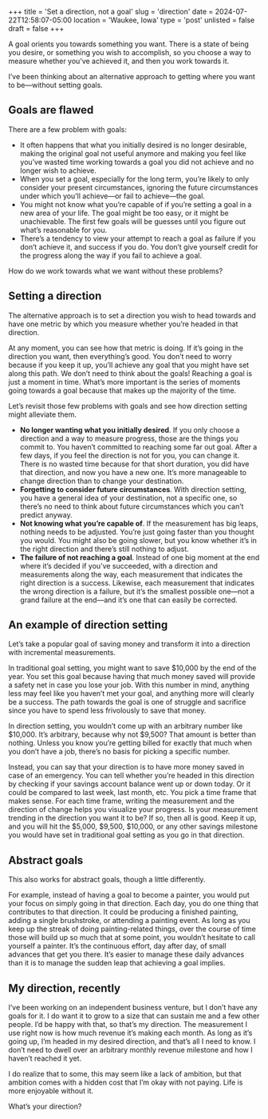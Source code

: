 +++
title = 'Set a direction, not a goal'
slug = 'direction'
date = 2024-07-22T12:58:07-05:00
location = 'Waukee, Iowa'
type = 'post'
unlisted = false
draft = false
+++

A goal orients you towards something you want. There is a state of being you desire, or something you wish to accomplish, so you choose a way to measure whether you’ve achieved it, and then you work towards it.

I’ve been thinking about an alternative approach to getting where you want to be—without setting goals.

## Goals are flawed

There are a few problem with goals:

- It often happens that what you initially desired is no longer desirable, making the original goal not useful anymore and making you feel like you’ve wasted time working towards a goal you did not achieve and no longer wish to achieve.
- When you set a goal, especially for the long term, you’re likely to only consider your present circumstances, ignoring the future circumstances under which you’ll achieve—or fail to achieve—the goal.
- You might not know what you’re capable of if you’re setting a goal in a new area of your life. The goal might be too easy, or it might be unachievable. The first few goals will be guesses until you figure out what’s reasonable for you.
- There’s a tendency to view your attempt to reach a goal as failure if you don’t achieve it, and success if you do. You don’t give yourself credit for the progress along the way if you fail to achieve a goal.

How do we work towards what we want without these problems?

## Setting a direction

The alternative approach is to set a direction you wish to head towards and have one metric by which you measure whether you’re headed in that direction.

At any moment, you can see how that metric is doing. If it’s going in the direction you want, then everything’s good. You don’t need to worry because if you keep it up, you’ll achieve any goal that you might have set along this path. We don’t need to think about the goals! Reaching a goal is just a moment in time. What’s more important is the series of moments going towards a goal because that makes up the majority of the time.

Let’s revisit those few problems with goals and see how direction setting might alleviate them.

- **No longer wanting what you initially desired**. If you only choose a direction and a way to measure progress, those are the things you commit to. You haven’t committed to reaching some far out goal. After a few days, if you feel the direction is not for you, you can change it. There is no wasted time because for that short duration, you did have that direction, and now you have a new one. It’s more manageable to change direction than to change your destination.
- **Forgetting to consider future circumstances**. With direction setting, you have a general idea of your destination, not a specific one, so there’s no need to think about future circumstances which you can’t predict anyway.
- **Not knowing what you’re capable of**. If the measurement has big leaps, nothing needs to be adjusted. You’re just going faster than you thought you would. You might also be going slower, but you know whether it’s in the right direction and there’s still nothing to adjust.
- **The failure of not reaching a goal**. Instead of one big moment at the end where it’s decided if you’ve succeeded, with a direction and measurements along the way, each measurement that indicates the right direction is a success. Likewise, each measurement that indicates the wrong direction is a failure, but it’s the smallest possible one—not a grand failure at the end—and it’s one that can easily be corrected.

## An example of direction setting

Let’s take a popular goal of saving money and transform it into a direction with incremental measurements.

In traditional goal setting, you might want to save $10,000 by the end of the year. You set this goal because having that much money saved will provide a safety net in case you lose your job. With this number in mind, anything less may feel like you haven’t met your goal, and anything more will clearly be a success. The path towards the goal is one of struggle and sacrifice since you have to spend less frivolously to save that money.

In direction setting, you wouldn’t come up with an arbitrary number like $10,000. It’s arbitrary, because why not $9,500? That amount is better than nothing. Unless you know you’re getting billed for exactly that much when you don’t have a job, there’s no basis for picking a specific number.

Instead, you can say that your direction is to have more money saved in case of an emergency. You can tell whether you’re headed in this direction by checking if your savings account balance went up or down today. Or it could be compared to last week, last month, etc. You pick a time frame that makes sense. For each time frame, writing the measurement and the direction of change helps you visualize your progress. Is your measurement trending in the direction you want it to be? If so, then all is good. Keep it up, and you will hit the $5,000, $9,500, $10,000, or any other savings milestone you would have set in traditional goal setting as you go in that direction.

## Abstract goals

This also works for abstract goals, though a little differently.

For example, instead of having a goal to become a painter, you would put your focus on simply going in that direction. Each day, you do one thing that contributes to that direction. It could be producing a finished painting, adding a single brushstroke, or attending a painting event. As long as you keep up the streak of doing painting-related things, over the course of time those will build up so much that at some point, you wouldn’t hesitate to call yourself a painter. It’s the continuous effort, day after day, of small advances that get you there. It’s easier to manage these daily advances than it is to manage the sudden leap that achieving a goal implies.

## My direction, recently

I’ve been working on an independent business venture, but I don’t have any goals for it. I do want it to grow to a size that can sustain me and a few other people. I’d be happy with that, so that’s my direction. The measurement I use right now is how much revenue it’s making each month. As long as it’s going up, I’m headed in my desired direction, and that’s all I need to know. I don’t need to dwell over an arbitrary monthly revenue milestone and how I haven’t reached it yet.

I do realize that to some, this may seem like a lack of ambition, but that ambition comes with a hidden cost that I’m okay with not paying. Life is more enjoyable without it.

What’s your direction?
